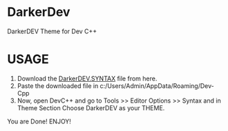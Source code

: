 # DarkerDev

DarkerDEV Theme for Dev C++

# USAGE
1. Download the [DarkerDEV.SYNTAX](https://github.com/coderAbhii/DarkerDev.git) file from here.
2. Paste the downloaded file in c:/Users/Admin/AppData/Roaming/Dev-Cpp 
3. Now, open DevC++ and go to Tools >> Editor Options >> Syntax and in Theme Section Choose DarkerDEV as your THEME.

You are Done! ENJOY!
